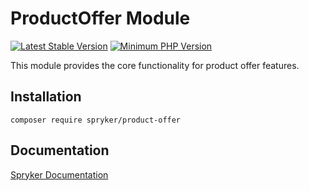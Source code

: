 # ProductOffer Module
[![Latest Stable Version](https://poser.pugx.org/spryker/product-offer/v/stable.svg)](https://packagist.org/packages/spryker/product-offer)
[![Minimum PHP Version](https://img.shields.io/badge/php-%3E%3D%208.2-8892BF.svg)](https://php.net/)

This module provides the core functionality for product offer features.

## Installation

```
composer require spryker/product-offer
```

## Documentation

[Spryker Documentation](https://docs.spryker.com)
